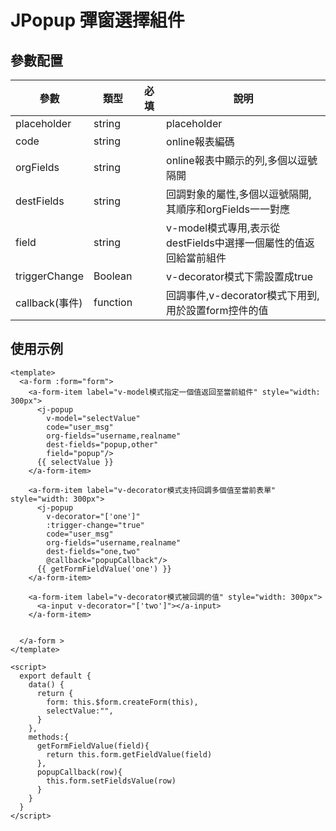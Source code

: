 # JPopup 彈窗選擇組件

## 參數配置
| 參數           | 類型   | 必填 |說明|
|--------------|---------|----|---------|
| placeholder      |string   | | placeholder |
| code      |string   | | online報表編碼 |
| orgFields      |string   | | online報表中顯示的列,多個以逗號隔開 |
| destFields      |string   | | 回調對象的屬性,多個以逗號隔開,其順序和orgFields一一對應 |
| field      |string   | | v-model模式專用,表示從destFields中選擇一個屬性的值返回給當前組件 |
| triggerChange      |Boolean   | | v-decorator模式下需設置成true |
| callback(事件)      |function   | | 回調事件,v-decorator模式下用到,用於設置form控件的值 |

使用示例
----
```vue
<template>
  <a-form :form="form">
    <a-form-item label="v-model模式指定一個值返回至當前組件" style="width: 300px">
      <j-popup
        v-model="selectValue"
        code="user_msg"
        org-fields="username,realname"
        dest-fields="popup,other"
        field="popup"/>
      {{ selectValue }}
    </a-form-item>

    <a-form-item label="v-decorator模式支持回調多個值至當前表單" style="width: 300px">
      <j-popup
        v-decorator="['one']"
        :trigger-change="true"
        code="user_msg"
        org-fields="username,realname"
        dest-fields="one,two"
        @callback="popupCallback"/>
      {{ getFormFieldValue('one') }}
    </a-form-item>

    <a-form-item label="v-decorator模式被回調的值" style="width: 300px">
      <a-input v-decorator="['two']"></a-input>
    </a-form-item>


  </a-form >
</template>

<script>
  export default {
    data() {
      return {
        form: this.$form.createForm(this),
        selectValue:"",
      }
    },
    methods:{
      getFormFieldValue(field){
        return this.form.getFieldValue(field)
      },
      popupCallback(row){
        this.form.setFieldsValue(row)
      }
    }
  }
</script>
